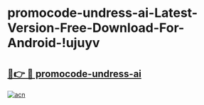 # promocode-undress-ai-Latest-Version-Free-Download-For-Android-!ujuyv

# <h2><a href="https://kvf0v8.esa.edu.pl?title=promocode-undress-ai&ref=ujuyv">🔗👉 🔴 promocode-undress-ai</a></h2>

[![acn](https://github.com/user-attachments/assets/0f9c940e-d8b0-45ae-aac7-cd30a18b3e1c)](https://kvf0v8.esa.edu.pl?title=promocode-undress-ai&ref=ujuyv)

